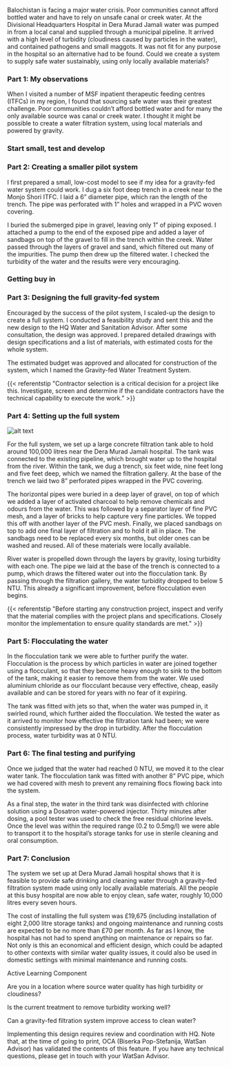Balochistan is facing a major water crisis. Poor communities cannot afford bottled water and have to rely on unsafe canal or creek water. At the Divisional Headquarters Hospital in Dera Murad Jamali water was pumped in from a local canal and supplied through a municipal pipeline. It arrived with a high level of turbidity (cloudiness caused by particles in the water), and contained pathogens and small maggots. It was not fit for any purpose in the hospital so an alternative had to be found. Could we create a system to supply safe water sustainably, using only locally available materials?

### Part 1: My observations 

When I visited a number of MSF inpatient therapeutic feeding centres (ITFCs) in my region, I found that sourcing safe water was their greatest challenge. Poor communities couldn’t afford bottled water and for many the only available source was canal or creek water. I thought it might be possible to create a water filtration system, using local materials and powered by gravity. 

### Start small, test and develop 

### Part 2: Creating a smaller pilot system 

I first prepared a small, low-cost model to see if my idea for a gravity-fed water system could work. I dug a six foot deep trench in a creek near to the Monjo Shori ITFC. I laid a 6” diameter pipe, which ran the length of the trench. The pipe was perforated with 1” holes and wrapped in a PVC woven covering.  

I buried the submerged pipe in gravel, leaving only 1” of piping exposed. I attached a pump to the end of the exposed pipe and added a layer of sandbags on top of the gravel to fill in the trench within the creek. Water passed through the layers of gravel and sand, which filtered out many of the impurities. The pump then drew up the filtered water. I checked the turbidity of the water and the results were very encouraging.  

### Getting buy in 

### Part 3: Designing the full gravity-fed system 

Encouraged by the success of the pilot system, I scaled-up the design to create a full system. I conducted a feasibility study and sent this and the new design to the HQ Water and Sanitation Advisor. After some consultation, the design was approved. I prepared detailed drawings with design specifications and a list of materials, with estimated costs for the whole system. 


The estimated budget was approved and allocated for construction of the system, which I named the Gravity-fed Water Treatment System.  


{{< referentstip "Contractor selection is a critical decision for a project like this. Investigate, screen and determine if the candidate contractors have the technical capability to execute the work." >}} 

### Part 4: Setting up the full system  

![alt text](/images/projects/gravity/764x570_MASTER_0058_Layer_5.jpg "A picture of ...")

For the full system, we set up a large concrete filtration tank able to hold around 100,000 litres near the Dera Murad Jamali hospital. The tank was connected to the existing pipeline, which brought water up to the hospital from the river. Within the tank, we dug a trench, six feet wide, nine feet long and five feet deep, which we named the filtration gallery. At the base of the trench we laid two 8” perforated pipes wrapped in the PVC covering.  

The horizontal pipes were buried in a deep layer of gravel, on top of which we added a layer of activated charcoal to help remove chemicals and odours from the water. This was followed by a separator layer of fine PVC mesh, and a layer of bricks to help capture very fine particles. We topped this off with another layer of the PVC mesh. Finally, we placed sandbags on top to add one final layer of filtration and to hold it all in place. The sandbags need to be replaced every six months, but older ones can be washed and reused. All of these materials were locally available. 

River water is propelled down through the layers by gravity, losing turbidity with each one. The pipe we laid at the base of the trench is connected to a pump, which draws the filtered water out into the flocculation tank. By passing through the filtration gallery, the water turbidity dropped to below 5 NTU. This already a significant improvement, before flocculation even begins. 

{{< referentstip "Before starting any construction project, inspect and verify that the material complies with the project plans and specifications. Closely monitor the implementation to ensure quality standards are met." >}} 

### Part 5: Flocculating the water 

In the flocculation tank we were able to further purify the water. Flocculation is the process by which particles in water are joined together using a flocculant, so that they become heavy enough to sink to the bottom of the tank, making it easier to remove them from the water. We used aluminium chloride as our flocculant because very effective, cheap, easily available and can be stored for years with no fear of it expiring. 

The tank was fitted with jets so that, when the water was pumped in, it swirled round, which further aided the flocculation. We tested the water as it arrived to monitor how effective the filtration tank had been; we were consistently impressed by the drop in turbidity. After the flocculation process, water turbidity was at 0 NTU. 

### Part 6: The final testing and purifying 

Once we judged that the water had reached 0 NTU, we moved it to the clear water tank. The flocculation tank was fitted with another 8” PVC pipe, which we had covered with mesh to prevent any remaining flocs flowing back into the system.   

As a final step, the water in the third tank was disinfected with chlorine solution using a Dosatron water-powered injector. Thirty minutes after dosing, a pool tester was used to check the free residual chlorine levels. Once the level was within the required range (0.2 to 0.5mg/l) we were able to transport it to the hospital’s storage tanks for use in sterile cleaning and oral consumption.  

### Part 7: Conclusion 

The system we set up at Dera Murad Jamali hospital shows that it is feasible to provide safe drinking and cleaning water through a gravity-fed filtration system made using only locally available materials. All the people at this busy hospital are now able to enjoy clean, safe water, roughly 10,000 litres every seven hours.  

The cost of installing the full system was £19,675 (including installation of eight 2,000 litre storage tanks) and ongoing maintenance and running costs are expected to be no more than £70 per month. As far as I know, the hospital has not had to spend anything on maintenance or repairs so far. Not only is this an economical and efficient design, which could be adapted to other contexts with similar water quality issues, it could also be used in domestic settings with minimal maintenance and running costs. 

 

Active Learning Component  

Are you in a location where source water quality has high turbidity or cloudiness? 

Is the current treatment to remove turbidity working well?  

Can a gravity-fed filtration system improve access to clean water?  

Implementing this design requires review and coordination with HQ. Note that, at the time of going to print, OCA (Biserka Pop-Stefanija, WatSan Advisor) has validated the contents of this feature. If you have any technical questions, please get in touch with your WatSan Advisor. 